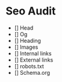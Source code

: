 # Seo Audit

- [] Head
- [] Og
- [] Heading
- [] Images
- [] Internal links
- [] External links
- [] robots.txt
- [] Schema.org
